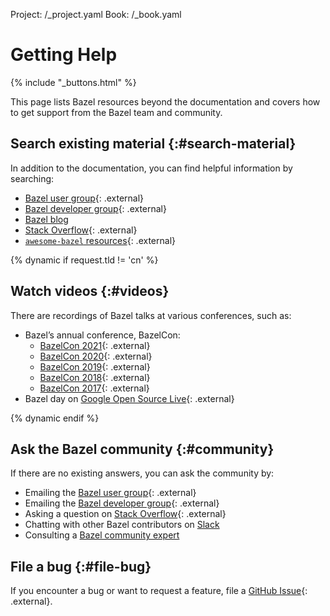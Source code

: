 Project: /_project.yaml
Book: /_book.yaml

# Getting Help

{% include "_buttons.html" %}

This page lists Bazel resources beyond the documentation and covers how to get
support from the Bazel team and community.

## Search existing material {:#search-material}

In addition to the documentation, you can find helpful information by searching:

* [Bazel user group](https://groups.google.com/g/bazel-discuss){: .external}
* [Bazel developer group](https://groups.google.com/g/bazel-dev){: .external}
* [Bazel blog](https://blog.bazel.build/)
* [Stack Overflow](https://stackoverflow.com/questions/tagged/bazel){: .external}
* [`awesome-bazel` resources](https://github.com/jin/awesome-bazel){: .external}

{% dynamic if request.tld != 'cn' %}
## Watch videos {:#videos}

There are recordings of Bazel talks at various conferences, such as:

* Bazel’s annual conference, BazelCon:
  * [BazelCon 2021](https://www.youtube.com/playlist?list=PLxNYxgaZ8Rsc3auKhtfIB4qXAYf7whEux){: .external}
  * [BazelCon 2020](https://www.youtube.com/playlist?list=PLxNYxgaZ8RseRybXNbopHRv6-wGmFr04n){: .external}
  * [BazelCon 2019](https://youtu.be/eymphDN7No4?t=PLxNYxgaZ8Rsf-7g43Z8LyXct9ax6egdSj){: .external}
  * [BazelCon 2018](https://youtu.be/DVYRg6b2UBo?t=PLxNYxgaZ8Rsd3Nmvl1W1B4I6nK1674ezp){: .external}
  * [BazelCon 2017](https://youtu.be/3eFllvz8_0k?t=PLxNYxgaZ8RseY0KmkXQSt0StE71E7yizG){: .external}
* Bazel day on [Google Open Source Live](https://opensourcelive.withgoogle.com/events/bazel){: .external}

{% dynamic endif %}

## Ask the Bazel community {:#community}

If there are no existing answers, you can ask the community by:

* Emailing the [Bazel user group](https://groups.google.com/g/bazel-discuss){: .external}
* Emailing the [Bazel developer group](https://groups.google.com/g/bazel-dev){: .external}
* Asking a question on [Stack Overflow](https://stackoverflow.com/questions/tagged/bazel){: .external}
* Chatting with other Bazel contributors on [Slack](https://slack.bazel.build/)
* Consulting a [Bazel community expert](/community/experts)

## File a bug {:#file-bug}

If you encounter a bug or want to request a feature, file a [GitHub
Issue](https://github.com/bazelbuild/bazel/issues){: .external}.
